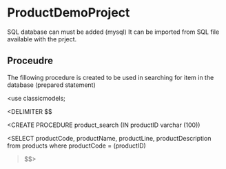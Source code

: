 # ProductDemoProject
SQL database can must be added (mysql)
It can be imported from SQL file available with the prject.

## Proceudre
The fillowing procedure is created to be used in searching for item in the database (prepared statement)

<use classicmodels;
>
<DELIMITER $$
>
<CREATE PROCEDURE product_search (IN productID varchar (100))
>
<SELECT productCode, productName, productLine, productDescription from products where productCode = (productID)
>
>$$>
